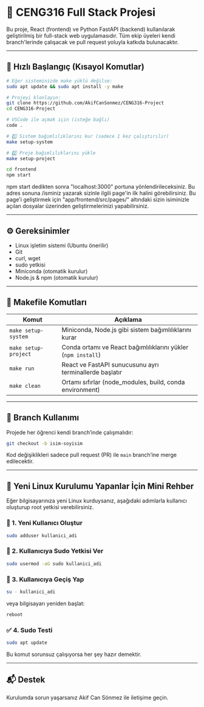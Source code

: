 # 🧠 CENG316 Full Stack Projesi

Bu proje, React (frontend) ve Python FastAPI (backend) kullanılarak geliştirilmiş bir full-stack web uygulamasıdır. Tüm ekip üyeleri kendi branch'lerinde çalışacak ve pull request yoluyla katkıda bulunacaktır.

---

## 🚀 Hızlı Başlangıç (Kısayol Komutlar)

```bash
# Eğer sisteminizde make yüklü değilse:
sudo apt update && sudo apt install -y make

# Projeyi klonlayın:
git clone https://github.com/AkifCanSonmez/CENG316-Project
cd CENG316-Project

# VSCode ile açmak için (isteğe bağlı)
code .

# 1️⃣ Sistem bağımlılıklarını kur (sadece 1 kez çalıştırılır)
make setup-system

# 2️⃣ Proje bağımlılıklarını yükle
make setup-project

```

```bash
cd frontend
npm start
```

npm start dedikten sonra "localhost:3000" portuna yönlendirileceksiniz. Bu adres sonuna /isminiz yazarak sizinle ilgili page'in
ilk halini görebilirsiniz. Bu page'i geliştirmek için "app/frontend/src/pages/" altındaki sizin isiminizle açılan dosyalar 
üzerinden geliştirmelerinizi yapabilirsiniz.

---

## ⚙️ Gereksinimler

- Linux işletim sistemi (Ubuntu önerilir)
- Git
- curl, wget
- sudo yetkisi
- Miniconda (otomatik kurulur)
- Node.js & npm (otomatik kurulur)

---

## 🧪 Makefile Komutları

| Komut               | Açıklama                                                                 |
|--------------------|--------------------------------------------------------------------------|
| `make setup-system`| Miniconda, Node.js gibi sistem bağımlılıklarını kurar                    |
| `make setup-project`| Conda ortamı ve React bağımlılıklarını yükler (`npm install`)           |
| `make run`          | React ve FastAPI sunucusunu ayrı terminallerde başlatır                 |
| `make clean`        | Ortamı sıfırlar (node_modules, build, conda environment)                |

---

## 🔀 Branch Kullanımı

Projede her öğrenci kendi branch’inde çalışmalıdır:

```bash
git checkout -b isim-soyisim
```

Kod değişiklikleri sadece pull request (PR) ile `main` branch’ine merge edilecektir.

---

## 🧰 Yeni Linux Kurulumu Yapanlar İçin Mini Rehber

Eğer bilgisayarınıza yeni Linux kurduysanız, aşağıdaki adımlarla kullanıcı oluşturup root yetkisi verebilirsiniz.

### 👤 1. Yeni Kullanıcı Oluştur

```bash
sudo adduser kullanici_adi
```

### 🔐 2. Kullanıcıya Sudo Yetkisi Ver

```bash
sudo usermod -aG sudo kullanici_adi
```

### 🔁 3. Kullanıcıya Geçiş Yap

```bash
su - kullanici_adi
```

veya bilgisayarı yeniden başlat:

```bash
reboot
```

### ✅ 4. Sudo Testi

```bash
sudo apt update
```

Bu komut sorunsuz çalışıyorsa her şey hazır demektir.

---

## 📬 Destek

Kurulumda sorun yaşarsanız Akif Can Sönmez ile iletişime geçin.
